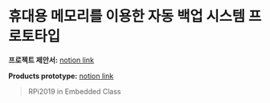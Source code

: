 # 휴대용 메모리를 이용한 자동 백업 시스템 프로토타입

**프로젝트 제안서:** [notion link](https://www.notion.so/f8afd817f48d4f098e2901fa3b5fb5f3)

**Products prototype:** [notion link](https://www.notion.so/Products-prototype-db5820e172cf4a5fa0ff0a1ae2b234f3)

> RPi2019 in Embedded Class
